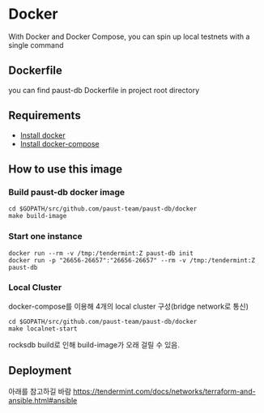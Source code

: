 # Docker
With Docker and Docker Compose, you can spin up local testnets with a single command

## Dockerfile
you can find paust-db Dockerfile in project root directory

## Requirements
- [Install docker](https://docs.docker.com/install)
- [Install docker-compose](https://docs.docker.com/compose/install/)

## How to use this image
### Build paust-db docker image
```
cd $GOPATH/src/github.com/paust-team/paust-db/docker
make build-image
```
### Start one instance
```
docker run --rm -v /tmp:/tendermint:Z paust-db init
docker run -p "26656-26657":"26656-26657" --rm -v /tmp:/tendermint:Z paust-db 
```
### Local Cluster
docker-compose를 이용해 4개의 local cluster 구성(bridge network로 통신)
```
cd $GOPATH/src/github.com/paust-team/paust-db/docker
make localnet-start
```
rocksdb build로 인해 build-image가 오래 걸릴 수 있음.

## Deployment
아래를 참고하길 바람
https://tendermint.com/docs/networks/terraform-and-ansible.html#ansible

